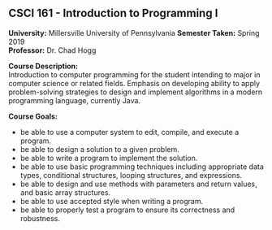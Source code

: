 ## CSCI 161 - Introduction to Programming I

**University:** Millersville University of Pennsylvania
**Semester Taken:** Spring 2019  
**Professor:** Dr. Chad Hogg

**Course Description:**  
Introduction to computer programming for the student intending to major in computer science or related fields. Emphasis on developing ability to apply problem-solving strategies to design and implement algorithms in a modern programming language, currently Java.

**Course Goals:**  
- be able to use a computer system to edit, compile, and execute a program.
- be able to design a solution to a given problem.
- be able to write a program to implement the solution.
- be able to use basic programming techniques including appropriate data types, conditional structures, looping structures, and expressions.
- be able to design and use methods with parameters and return values, and basic array structures.
- be able to use accepted style when writing a program.
- be able to properly test a program to ensure its correctness and robustness.
